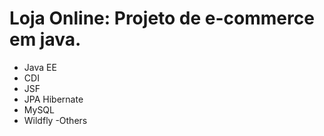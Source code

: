 # Loja Online: Projeto de  e-commerce em java.

- Java EE
- CDI
- JSF
- JPA Hibernate 
- MySQL
- Wildfly
-Others
	
